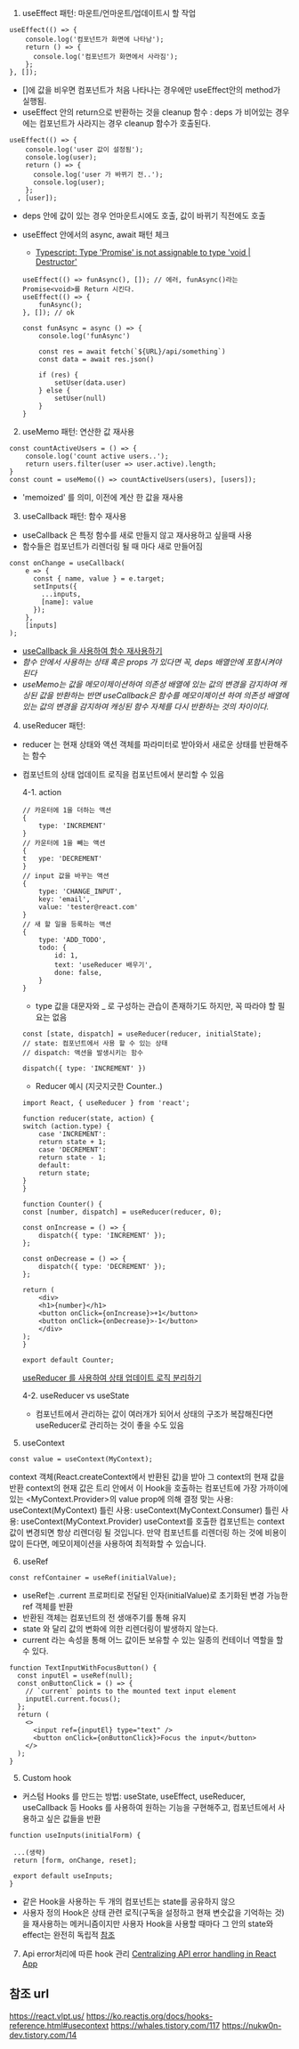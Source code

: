 

1. useEffect 패턴: 마운트/언마운트/업데이트시 할 작업

```
useEffect(() => {
    console.log('컴포넌트가 화면에 나타남');
    return () => {
      console.log('컴포넌트가 화면에서 사라짐');
    };
}, []);
```
- []에 값을 비우면 컴포넌트가 처음 나타나는 경우에만 useEffect안의 method가 실행됨.
- useEffect 안의 return으로 반환하는 것을 cleanup 함수 : deps 가 비어있는 경우에는 컴포넌트가 사라지는 경우 cleanup 함수가 호출된다.

```
useEffect(() => {
    console.log('user 값이 설정됨');
    console.log(user);
    return () => {
      console.log('user 가 바뀌기 전..');
      console.log(user);
    };
  , [user]);
```
- deps 안에 값이 있는 경우 언마운트시에도 호출, 값이 바뀌기 직전에도 호출
- useEffect 안에서의 async, await 패턴 체크
    - [Typescript: Type 'Promise<void>' is not assignable to type 'void | Destructor'](https://stackoverflow.com/questions/72234152/typescript-type-promisevoid-is-not-assignable-to-type-void-destructor)
    
    ```
    useEffect(() => funAsync(), []); // 에러, funAsync()라는 Promise<void>를 Return 시킨다.
    useEffect(() => {
        funAsync();
    }, []); // ok
    
    const funAsync = async () => {
        console.log('funAsync')

        const res = await fetch(`${URL}/api/something`)
        const data = await res.json()

        if (res) {
            setUser(data.user)
        } else {
            setUser(null)
        }
    }
    
    ```

2. useMemo 패턴: 연산한 값 재사용
```
const countActiveUsers = () => {
    console.log('count active users..');
    return users.filter(user => user.active).length;
}
const count = useMemo(() => countActiveUsers(users), [users]);
```

- 'memoized' 를 의미, 이전에 계산 한 값을 재사용

3. useCallback 패턴: 함수 재사용
- useCallback 은 특정 함수를 새로 만들지 않고 재사용하고 싶을때 사용
- 함수들은 컴포넌트가 리렌더링 될 때 마다 새로 만들어짐
```
const onChange = useCallback(
    e => {
      const { name, value } = e.target;
      setInputs({
        ...inputs,
        [name]: value
      });
    },
    [inputs]
);
```
- [useCallback 을 사용하여 함수 재사용하기](https://react.vlpt.us/basic/18-useCallback.html)
- *함수 안에서 사용하는 상태 혹은 props 가 있다면 꼭, deps 배열안에 포함시켜야 된다*
- *useMemo는 값을 메모이제이션하여
의존성 배열에 있는 값의 변경을 감지하여 캐싱된 값을 반환하는 반면
useCallback은 함수를 메모이제이션 하여
의존성 배열에 있는 값의 변경을 감지하여 캐싱된 함수 자체를 다시 반환하는 것의 차이이다.*

4. useReducer 패턴: 
- reducer 는 현재 상태와 액션 객체를 파라미터로 받아와서 새로운 상태를 반환해주는 함수
- 컴포넌트의 상태 업데이트 로직을 컴포넌트에서 분리할 수 있음

    4-1. action
    ```
    // 카운터에 1을 더하는 액션
    {
        type: 'INCREMENT'
    }
    // 카운터에 1을 빼는 액션
    {
    t   ype: 'DECREMENT'
    }
    // input 값을 바꾸는 액션
    {
        type: 'CHANGE_INPUT',
        key: 'email',
        value: 'tester@react.com'
    }
    // 새 할 일을 등록하는 액션
    {
        type: 'ADD_TODO',
        todo: {
            id: 1,
            text: 'useReducer 배우기',
            done: false,
        }
    }
    ```
    - type 값을 대문자와 _ 로 구성하는 관습이 존재하기도 하지만, 꼭 따라야 할 필요는 없음
    ```
    const [state, dispatch] = useReducer(reducer, initialState);
    // state: 컴포넌트에서 사용 할 수 있는 상태
    // dispatch: 액션을 발생시키는 함수
    ```
    ```
    dispatch({ type: 'INCREMENT' })
    ```
    - Reducer 예시 (지긋지긋한 Counter..)
    ```
    import React, { useReducer } from 'react';

    function reducer(state, action) {
    switch (action.type) {
        case 'INCREMENT':
        return state + 1;
        case 'DECREMENT':
        return state - 1;
        default:
        return state;
    }
    }

    function Counter() {
    const [number, dispatch] = useReducer(reducer, 0);

    const onIncrease = () => {
        dispatch({ type: 'INCREMENT' });
    };

    const onDecrease = () => {
        dispatch({ type: 'DECREMENT' });
    };

    return (
        <div>
        <h1>{number}</h1>
        <button onClick={onIncrease}>+1</button>
        <button onClick={onDecrease}>-1</button>
        </div>
    );
    }

    export default Counter;
    ```
    [useReducer 를 사용하여 상태 업데이트 로직 분리하기](https://react.vlpt.us/basic/20-useReducer.html)

    4-2. useReducer vs useState
    - 컴포넌트에서 관리하는 값이 여러개가 되어서 상태의 구조가 복잡해진다면 useReducer로 관리하는 것이 좋을 수도 있음


5. useContext
```
const value = useContext(MyContext);
```
context 객체(React.createContext에서 반환된 값)을 받아 그 context의 현재 값을 반환
context의 현재 값은 트리 안에서 이 Hook을 호출하는 컴포넌트에 가장 가까이에 있는 <MyContext.Provider>의 value prop에 의해 결정
맞는 사용: useContext(MyContext)
틀린 사용: useContext(MyContext.Consumer)
틀린 사용: useContext(MyContext.Provider)
useContext를 호출한 컴포넌트는 context 값이 변경되면 항상 리렌더링 될 것입니다. 만약 컴포넌트를 리렌더링 하는 것에 비용이 많이 든다면, 메모이제이션을 사용하여 최적화할 수 있습니다.

6. useRef

```
const refContainer = useRef(initialValue);
```

- useRef는 .current 프로퍼티로 전달된 인자(initialValue)로 초기화된 변경 가능한 ref 객체를 반환
- 반환된 객체는 컴포넌트의 전 생애주기를 통해 유지
- state 와 달리 값의 변화에 의한 리렌더링이 발생하지 않는다.
- current 라는 속성을 통해 어느 값이든 보유할 수 있는 일종의 컨테이너 역할을 할 수 있다.

```
function TextInputWithFocusButton() {
  const inputEl = useRef(null);
  const onButtonClick = () => {
    // `current` points to the mounted text input element
    inputEl.current.focus();
  };
  return (
    <>
      <input ref={inputEl} type="text" />
      <button onClick={onButtonClick}>Focus the input</button>
    </>
  );
}
```

5. Custom hook
- 커스텀 Hooks 를 만드는 방법: 
useState, useEffect, useReducer, useCallback 등 Hooks 를 사용하여 원하는 기능을 구현해주고, 컴포넌트에서 사용하고 싶은 값들을 반환
```
function useInputs(initialForm) {

 ...(생략)
 return [form, onChange, reset];

 export default useInputs;
}
```
- 같은 Hook을 사용하는 두 개의 컴포넌트는 state를 공유하지 않으
- 사용자 정의 Hook은 상태 관련 로직(구독을 설정하고 현재 변숫값을 기억하는 것)을 재사용하는 메커니즘이지만 사용자 Hook을 사용할 때마다 그 안의 state와 effect는 완전히 독립적 [참조](https://ko.reactjs.org/docs/hooks-custom.html)


7. Api error처리에 따른 hook 관리
[Centralizing API error handling in React App](https://itnext.io/centralizing-api-error-handling-in-react-apps-810b2be1d39d)

## 참조 url
https://react.vlpt.us/
https://ko.reactjs.org/docs/hooks-reference.html#usecontext
https://whales.tistory.com/117
https://nukw0n-dev.tistory.com/14
